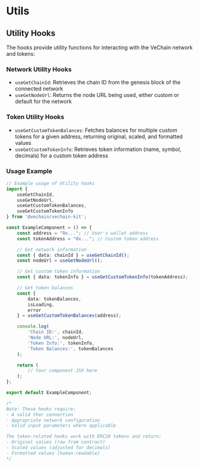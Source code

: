 # Utils

## Utility Hooks

The hooks provide utility functions for interacting with the VeChain network and tokens:

### Network Utility Hooks

* `useGetChainId`: Retrieves the chain ID from the genesis block of the connected network
* `useGetNodeUrl`: Returns the node URL being used, either custom or default for the network

### Token Utility Hooks

* `useGetCustomTokenBalances`: Fetches balances for multiple custom tokens for a given address, returning original, scaled, and formatted values
* `useGetCustomTokenInfo`: Retrieves token information (name, symbol, decimals) for a custom token address

### Usage Example

```typescript
// Example usage of Utility hooks
import {
    useGetChainId,
    useGetNodeUrl,
    useGetCustomTokenBalances,
    useGetCustomTokenInfo
} from '@vechain/vechain-kit';

const ExampleComponent = () => {
    const address = "0x..."; // User's wallet address
    const tokenAddress = "0x..."; // Custom token address

    // Get network information
    const { data: chainId } = useGetChainId();
    const nodeUrl = useGetNodeUrl();

    // Get custom token information
    const { data: tokenInfo } = useGetCustomTokenInfo(tokenAddress);

    // Get token balances
    const { 
        data: tokenBalances,
        isLoading,
        error 
    } = useGetCustomTokenBalances(address);

    console.log(
        'Chain ID:', chainId,
        'Node URL:', nodeUrl,
        'Token Info:', tokenInfo,
        'Token Balances:', tokenBalances
    );

    return (
        // Your component JSX here
    );
};

export default ExampleComponent;

/*
Note: These hooks require:
- A valid thor connection
- Appropriate network configuration
- Valid input parameters where applicable

The token-related hooks work with ERC20 tokens and return:
- Original values (raw from contract)
- Scaled values (adjusted for decimals)
- Formatted values (human-readable)
*/
```
